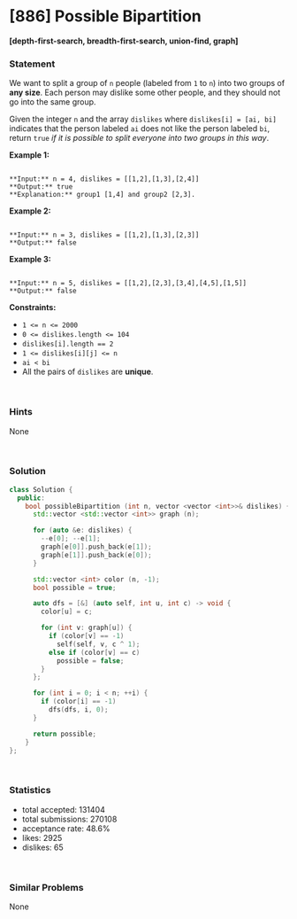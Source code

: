 # [886] Possible Bipartition

**[depth-first-search, breadth-first-search, union-find, graph]**

### Statement

We want to split a group of `n` people (labeled from `1` to `n`) into two groups of **any size**. Each person may dislike some other people, and they should not go into the same group.

Given the integer `n` and the array `dislikes` where `dislikes[i] = [ai, bi]` indicates that the person labeled `ai` does not like the person labeled `bi`, return `true` *if it is possible to split everyone into two groups in this way*.


**Example 1:**

```

**Input:** n = 4, dislikes = [[1,2],[1,3],[2,4]]
**Output:** true
**Explanation:** group1 [1,4] and group2 [2,3].

```

**Example 2:**

```

**Input:** n = 3, dislikes = [[1,2],[1,3],[2,3]]
**Output:** false

```

**Example 3:**

```

**Input:** n = 5, dislikes = [[1,2],[2,3],[3,4],[4,5],[1,5]]
**Output:** false

```

**Constraints:**
* `1 <= n <= 2000`
* `0 <= dislikes.length <= 104`
* `dislikes[i].length == 2`
* `1 <= dislikes[i][j] <= n`
* `ai < bi`
* All the pairs of `dislikes` are **unique**.


<br>

### Hints

None

<br>

### Solution

```cpp
class Solution {
  public:
    bool possibleBipartition (int n, vector <vector <int>>& dislikes) {
      std::vector <std::vector <int>> graph (n);

      for (auto &e: dislikes) {
        --e[0]; --e[1];
        graph[e[0]].push_back(e[1]);
        graph[e[1]].push_back(e[0]);
      }

      std::vector <int> color (n, -1);
      bool possible = true;

      auto dfs = [&] (auto self, int u, int c) -> void {
        color[u] = c;

        for (int v: graph[u]) {
          if (color[v] == -1)
            self(self, v, c ^ 1);
          else if (color[v] == c)
            possible = false;
        }
      };

      for (int i = 0; i < n; ++i) {
        if (color[i] == -1)
          dfs(dfs, i, 0);
      }

      return possible;
    }
};
```

<br>

### Statistics

- total accepted: 131404
- total submissions: 270108
- acceptance rate: 48.6%
- likes: 2925
- dislikes: 65

<br>

### Similar Problems

None
